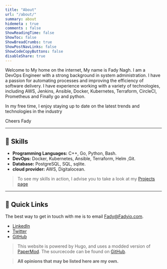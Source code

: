 ```yaml
---
title: "About"
url: "/about/"
summary: about
hidemeta : true
comments : false
ShowReadingTime: false
ShowToc: false
ShowBreadCrumbs: true
ShowPostNavLinks: false
ShowCodeCopyButtons: false
disableShare: true
---
```

Welcome to My home on the internet, My name is Fady Nagh.
I am a DevOps Engineer with a strong background in system administration. I have a passion for automating processes and improving the efficiency of software delivery.
I have experience working with a variety of technologies, including AWS, Jenkins, Ansible, Docker, Kubernetes, Terraform, CircleCI, Prometheus and Finally go and python.

In my free time, I enjoy staying up to date on the latest trends and technologies in the industry

Cheers
Fady

---
## 🎿 Skills

- **Programming Languages:** C++, Go, Python, Bash.
- **DevOps:** Docker, Kubernetes, Ansible, Terraform, Helm ,Git.
- **Database:** PostgreSQL, SQL, sqlite.
- **cloud provider:** AWS, Digitalocean.

> To see my skills in action, I advise you to take a look at my [Projects page](/projects/)
---
## 🔗 Quick Links
The best way to get in touch with me is to email [Fady@Fadyio.com](mailto:Fady@Fadyio.com).
- [LinkedIn](https://www.linkedin.com/in/Fadyio)
- [Twitter](https://twitter.com/Fady_io )
- [GitHub](https://github.com/Fadyio )

> This website is powered by Hugo, and uses a modded version of [PaperMod](https://github.com/adityatelange/hugo-PaperMod). The sourcecode can be found on [GitHub](https://github.com/Fadyio/Fadyio.com).

> **All opinions that may be listed here are my own.**
